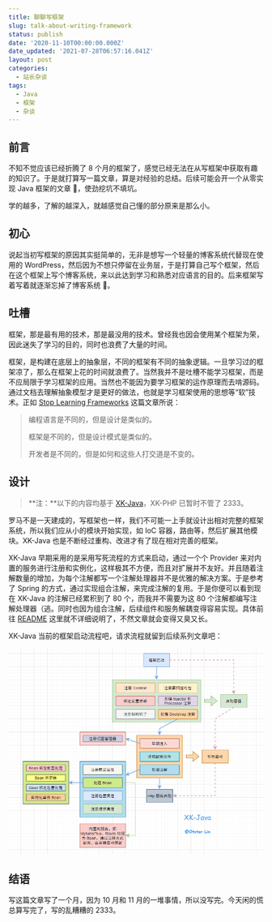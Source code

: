 ```yaml
---
title: 聊聊写框架
slug: talk-about-writing-framework
status: publish
date: '2020-11-10T00:00:00.000Z'
date_updated: '2021-07-28T06:57:16.041Z'
layout: post
categories:
  - 站长杂谈
tags:
  - Java
  - 框架
  - 杂谈
---
```

## 前言

不知不觉应该已经折腾了 8 个月的框架了，感觉已经无法在从写框架中获取有趣的知识了。于是就打算写一篇文章，算是对经验的总结。后续可能会开一个从零实现 Java 框架的文章 🤣，使劲挖坑不填坑。

学的越多，了解的越深入，就越感觉自己懂的部分原来是那么小。

## 初心

说起当初写框架的原因其实挺简单的，无非是想写一个轻量的博客系统代替现在使用的 WordPress，然后因为不想只停留在业务层，于是打算自己写个框架，然后在这个框架上写个博客系统，来以此达到学习和熟悉对应语言的目的。后来框架写着写着就逐渐忘掉了博客系统 🤣。

## 吐槽

框架，那是最有用的技术，那是最没用的技术。曾经我也因会使用某个框架为荣，因此迷失了学习的目的，同时也浪费了大量的时间。

框架，是构建在底层上的抽象层，不同的框架有不同的抽象逻辑。一旦学习过的框架凉了，那么在框架上花的时间就浪费了。当然我并不是吐槽不能学习框架，而是不应局限于学习框架的应用。当然也不能因为要学习框架的运作原理而去啃源码。通过文档去理解抽象模型才是更好的做法，也就是学习框架使用的思想等“软”技术。正如 [Stop Learning Frameworks](https://sizovs.net/2018/12/17/stop-learning-frameworks/) 这篇文章所说：

> 编程语言是不同的，但是设计是类似的。
>
> 框架是不同的，但是设计模式是类似的。
>
> 开发者是不同的，但是如何和这些人打交道是不变的。

## 设计

> **注：**以下的内容均基于 [XK-Java](https://github.com/syfxlin/xkjava)，XK-PHP 已暂时不管了 2333。

罗马不是一天建成的，写框架也一样，我们不可能一上手就设计出相对完整的框架系统，所以我们应从小的模块开始实现，如 IoC 容器，路由等，然后扩展其他模块。XK-Java 也是不断经过重构、改进才有了现在相对完善的框架。

XK-Java 早期采用的是采用写死流程的方式来启动，通过一个个 Provider 来对内置的服务进行注册和实例化，这样极其不方便，而且对扩展并不友好。并且随着注解数量的增加，为每个注解都写一个注解处理器并不是优雅的解决方案。于是参考了 Spring 的方式，通过实现组合注解，来完成注解的复用。于是你便可以看到现在 XK-Java 的注解已经累积到了 80 个，而我并不需要为这 80 个注解都编写注解处理器（逃。同时也因为组合注解，后续组件和服务解耦变得容易实现。具体前往 [README](https://github.com/syfxlin/xkjava#readme) 这里就不详细说明了，不然文章就会变得又臭又长。

XK-Java 当前的框架启动流程吧，请求流程就留到后续系列文章吧：

![](b53fa985-4ecc-48fc-b22f-428688c5fdbc.jpg)

## 结语

写这篇文章写了一个月，因为 10 月和 11 月的一堆事情，所以没写完。今天闲的慌总算写完了，写的乱糟糟的 2333。
